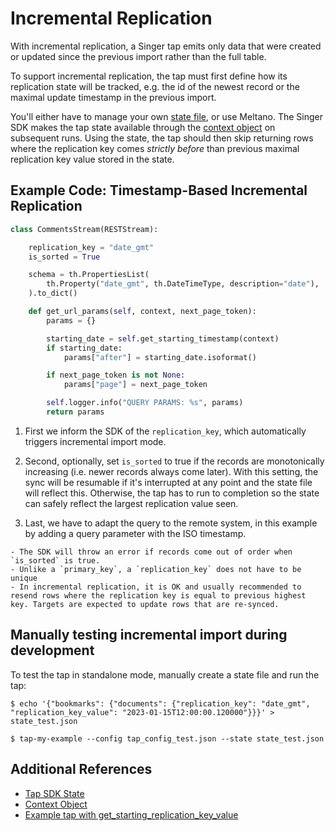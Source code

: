 # Incremental Replication

With incremental replication, a Singer tap emits only data that were created or updated since the previous import rather than the full table.

To support incremental replication, the tap must first define how its replication state will be tracked, e.g. the id of the newest record or the maximal update timestamp in the previous import.

You'll either have to manage your own [state file](https://hub.meltano.com/singer/spec#state-files-1), or use Meltano. The Singer SDK makes the tap state available through the [context object](./context_object.md) on subsequent runs. Using the state, the tap should then skip returning rows where the replication key comes _strictly before_ than previous maximal replication key value stored in the state.

## Example Code: Timestamp-Based Incremental Replication

```py
class CommentsStream(RESTStream):

    replication_key = "date_gmt"
    is_sorted = True

    schema = th.PropertiesList(
        th.Property("date_gmt", th.DateTimeType, description="date"),
    ).to_dict()

    def get_url_params(self, context, next_page_token):
        params = {}

        starting_date = self.get_starting_timestamp(context)
        if starting_date:
            params["after"] = starting_date.isoformat()

        if next_page_token is not None:
            params["page"] = next_page_token

        self.logger.info("QUERY PARAMS: %s", params)
        return params
```

1. First we inform the SDK of the `replication_key`, which automatically triggers incremental import mode.

2. Second, optionally, set `is_sorted` to true if the records are monotonically increasing (i.e. newer records always come later). With this setting, the sync will be resumable if it's interrupted at any point and the state file will reflect this. Otherwise, the tap has to run to completion so the state can safely reflect the largest replication value seen.

3. Last, we have to adapt the query to the remote system, in this example by adding a query parameter with the ISO timestamp.


```{note}
- The SDK will throw an error if records come out of order when `is_sorted` is true.
- Unlike a `primary_key`, a `replication_key` does not have to be unique
- In incremental replication, it is OK and usually recommended to resend rows where the replication key is equal to previous highest key. Targets are expected to update rows that are re-synced.
```

## Manually testing incremental import during development

To test the tap in standalone mode, manually create a state file and run the tap:

```shell
$ echo '{"bookmarks": {"documents": {"replication_key": "date_gmt", "replication_key_value": "2023-01-15T12:00:00.120000"}}}' > state_test.json

$ tap-my-example --config tap_config_test.json --state state_test.json
```

## Additional References

- [Tap SDK State](./implementation/state.md)
- [Context Object](./context_object.md)
- [Example tap with get_starting_replication_key_value](https://github.com/flexponsive/tap-eu-ted/blob/main/tap_eu_ted/client.py)
